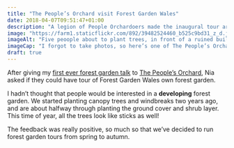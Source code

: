 ```yaml
---
title: "The People’s Orchard visit Forest Garden Wales"
date: 2018-04-07T09:51:47+01:00
description: "A legion of People Orchardoers made the inaugural tour around Forest Garden Wales"
image: "https://farm1.staticflickr.com/892/39482524460_b525c9bd31_z_d.jpg"
imageAlt: "Five peoople about to plant trees, in front of a ruined building"
imageCap: "I forgot to take photos, so here’s one of The People’s Orchard back in St Dogmaels"
draft: true
---
```


After giving my [first ever forest garden talk](https://www.forestgarden.wales/talks/intro/#1) to [The People’s Orchard](https://www.facebook.com/peoplesorchardstdogs/), Nia asked if they could have tour of Forest Garden Wales own forest garden.

I hadn’t thought that people would be interested in a **developing** forest garden. We started planting canopy trees and windbreaks two years ago, and are about halfway through planting the ground cover and shrub layer. This time of year, all the trees look like sticks as well!

The feedback was really positive, so much so that we’ve decided to run forest garden tours from spring to autumn.

